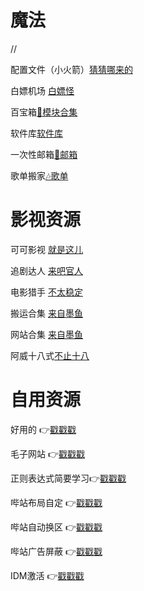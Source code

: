 # 魔法
  //     []()

  配置文件（小火箭）[猜猜哪来的](https://raw.githubusercontent.com/ydyadxsg/xchzzi/main/Quantumultx/shadowrocket.conf)

  白嫖机场 [白嫖怪](https://t.me/jc_stores)

  百宝箱[🗿模块合集](https://whatshub.top)

  软件库[软件库](https://doc.qianqian.club)
  
  一次性邮箱[📮邮箱](https://tempmailpro.org/zh)

  歌单搬家[🎶歌单](https://playlist.victor42.work/)
# 影视资源
  可可影视 [就是这儿](https://kekys.com)

  追剧达人 [来吧官人](https://zjos.cc)

  电影猎手 [不太稳定](https://dmfilm.site/)

  搬运合集 [来自墨鱼](https://ddgksf2013.notion.site/IOS-Android-TV-Web-AppleTV-737275e3de2c4def86196d8c982ef86e)
  
  网站合集 [来自墨鱼](https://github.com/ddgksf2013/WebSite)

  阿威十八式[不止十八](https://sex-positions.online/zh-cn/)
# 自用资源
好用的 👉[戳戳戳](https://github.com/ydyadxsg/xchzzi/releases)

毛子网站 👉[戳戳戳](https://thebyrut.org/)

正则表达式简要学习👉[戳戳戳](https://github.com/cdoco/learn-regex-zh?tab=readme-ov-file)

哔站布局自定 👉[戳戳戳](https://github.com/BiliUniverse/Universe/wiki/%E2%9A%99-Enhanced#%E7%AE%80%E4%BB%8B)

哔站自动换区 👉[戳戳戳](https://github.com/BiliUniverse/Universe/wiki/%F0%9F%8C%90-Global#%E7%AE%80%E4%BB%8B)

哔站广告屏蔽 👉[戳戳戳](https://github.com/BiliUniverse/Universe/wiki/%F0%9F%9B%A1-ADBlock#%E7%AE%80%E4%BB%8B)

IDM激活     👉[戳戳戳](https://github.com/lstprjct/IDM-Activation-Script) 
